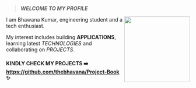 > ***WELCOME TO MY PROFILE***
<img align="right" src="https://c.tenor.com/Bpv9wTLKMskAAAAM/computer-nerds.gif" height="180px" style="max-width:100%;">

I am Bhawana Kumar, engineering student and a tech enthusiast. 

My interest includes building **APPLICATIONS**, learning latest *TECHNOLOGIES* and collaborating on *PROJECTS*.

#### KINDLY CHECK MY PROJECTS ➡️ https://github.com/thebhavana/Project-Book ✨





